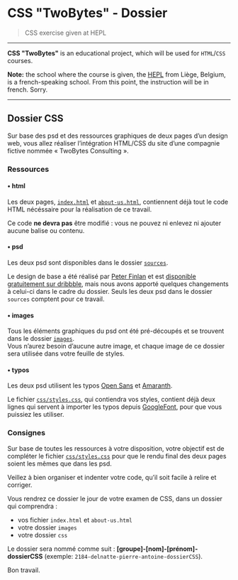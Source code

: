 # CSS "TwoBytes" - Dossier

> CSS exercise given at HEPL

* * *

**CSS "TwoBytes"** is an educational project, which will be used for `HTML`/`CSS` courses.

**Note:** the school where the course is given, the [HEPL](http://www.provincedeliege.be/hauteecole) from Liège, Belgium, is a french-speaking school. From this point, the instruction will be in french. Sorry.

* * *

## Dossier CSS

Sur base des psd et des ressources graphiques de deux pages d’un design web, vous allez réaliser l’intégration HTML/CSS du site d’une compagnie fictive nommée « TwoBytes Consulting ».

### Ressources

#### • html

Les deux pages, [`index.html`](./index.html) et [`about-us.html`](./about-us.html), contiennent déjà tout le code HTML nécéssaire pour la réalisation de ce travail.

Ce code **ne devra pas** être modifié : vous ne pouvez ni enlevez ni ajouter aucune balise ou contenu.

#### • psd

Les deux psd sont disponibles dans le dossier [`sources`](./sources).

Le design de base a été réalisé par [Peter Finlan](http://peterfinlan.com) et est [disponible gratuitement sur dribbble](https://dribbble.com/shots/1461343-TwoBytes-Free-PSD-Website-Template), mais nous avons apporté quelques changements à celui-ci dans le cadre du dossier. Seuls les deux psd dans le dossier `sources` comptent pour ce travail.

#### • images

Tous les éléments graphiques du psd ont été pré-découpés et se trouvent dans le dossier [`images`](./images).  
Vous n’aurez besoin d’aucune autre image, et chaque image de ce dossier sera utilisée dans votre feuille de styles.

#### • typos

Les deux psd utilisent les typos [Open Sans](https://www.fontsquirrel.com/fonts/open-sans) et [Amaranth](https://www.fontsquirrel.com/fonts/amaranth).

Le fichier [`css/styles.css`](./css/styles.css), qui contiendra vos styles, contient déjà deux lignes qui servent à importer les typos depuis [GoogleFont](https://www.google.com/fonts), pour que vous puissiez les utiliser.

### Consignes

Sur base de toutes les ressources à votre disposition, votre objectif est de compléter le fichier [`css/styles.css`](./css/styles.css) pour que le rendu final des deux pages soient les mêmes que dans les psd.

Veillez à bien organiser et indenter votre code, qu’il soit facile à relire et corriger.

Vous rendrez ce dossier le jour de votre examen de CSS, dans un dossier qui comprendra : 

* vos fichier `index.html` et `about-us.html`
* votre dossier `images`
* votre dossier `css`

Le dossier sera nommé comme suit : **[groupe]-[nom]-[prénom]-dossierCSS** (exemple: `2184-delnatte-pierre-antoine-dossierCSS`).

Bon travail.

